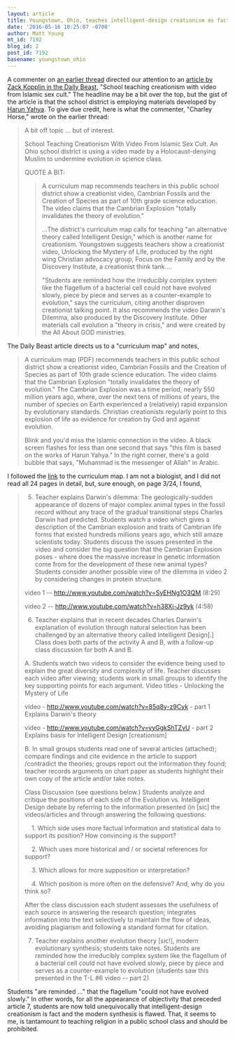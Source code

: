 ```yaml
---
layout: article
title: Youngstown, Ohio, teaches intelligent-design creationism as fact
date: '2016-05-16 10:25:07 -0700'
author: Matt Young
mt_id: 7192
blog_id: 2
post_id: 7192
basename: youngstown_ohio
---
```

A commenter on [an earlier thread](http://pandasthumb.org/archives/2016/05/intelligent-des-1.html) directed our attention to an [article by Zack Kopplin in the Daily Beast](http://www.thedailybeast.com/articles/2016/05/16/school-teaching-creationism-with-video-from-islamic-sex-cult.html), "School teaching creationism with video from Islamic sex cult." The headline may be a bit over the top, but the gist of the article is that the school district is employing materials developed by [Harun Yahya](https://en.wikipedia.org/wiki/Adnan_Oktar). To give due credit, here is what the commenter, "Charley Horse," wrote on the earlier thread:


> A bit off topic ... but of interest.
> 
> School Teaching Creationism With Video From Islamic Sex Cult.  An Ohio school district is using a video made by a Holocaust-denying Muslim to undermine evolution in science class.
> 
> QUOTE A BIT: 
> 
> > A curriculum map recommends teachers in this public school district show a creationist video, Cambrian Fossils and the Creation of Species as part of 10th grade science education. The video claims that the Cambrian Explosion "totally invalidates the theory of evolution." 
> > 
> > ...The district's curriculum map calls for teaching "an alternative theory called Intelligent Design," which is another name for creationism. Youngstown suggests teachers show a creationist video, Unlocking the Mystery of Life, produced by the right wing Christian advocacy group, Focus on the Family and by the Discovery Institute, a creationist think tank....
> > 
> > "Students are reminded how the irreducibly complex system like the flagellum of a bacterial cell could not have evolved slowly, piece by piece and serves as a counter-example to evolution," says the curriculum, citing another disproven creationist talking point. It also recommends the video Darwin's Dilemma, also produced by the Discovery Institute. Other materials call evolution a "theory in crisis," and were created by the All About GOD ministries.

The Daily Beast article directs us to a "curriculum map" and notes,


> A curriculum map (PDF) recommends teachers in this public school district show a creationist video, Cambrian Fossils and the Creation of Species as part of 10th grade science education. The video claims that the Cambrian Explosion "totally invalidates the theory of evolution." The Cambrian Explosion was a time period, nearly 550 million years ago, where, over the next tens of millions of years, the number of species on Earth experienced a (relatively) rapid expansion by evolutionary standards. Christian creationists regularly point to this explosion of life as evidence for creation by God and against evolution.
> 
> Blink and you'd miss the Islamic connection in the video. A black screen flashes for less than one second that says "this film is based on the works of Harun Yahya." In the right corner, there's a gold bubble that says, "Muhammad is the messenger of Allah" in Arabic.

I followed the [link](http://www.youngstown.k12.oh.us/Downloads/BIOLOGY%20UNIT%204%20DIVERSITY%20OF%20LIFE%20ycsd.pdf) to the curriculum map. I am not a biologist, and I did not read all 24 pages in detail, but, sure enough, on page 3/24, I found,

> 5. Teacher explains Darwin's dilemma: The geologically-sudden appearance of dozens of major complex animal types in the fossil record without any trace of the gradual transitional steps Charles Darwin had predicted. Students watch a video which gives a description of the Cambrian explosion and traits of Cambrian life forms that existed hundreds millions years ago, which still amaze scientists today. Students discuss the issues presented in the video and consider the big question that the Cambrian Explosion poses - where does the massive increase in genetic information come from for the development of these new animal types? Students consider another possible view of the dilemma in video 2 by considering changes in protein structure.
> 
> video 1 -- http://www.youtube.com/watch?v=SyEHNg1O3QM (8:29)
> 
> video 2 -- http://www.youtube.com/watch?v=h38Xi-Jz9yk (4:58)
> 
> 6. Teacher explains that in recent decades Charles Darwin's explanation of evolution through natural selection has been challenged by an alternative theory called Intelligent Design\[.\] Class does both parts of the activity A and B, with a follow-up class discussion for both A and B. 
> 
> A. Students watch two videos to consider the evidence being used to explain the great diversity and complexity of life. Teacher discusses each video after viewing; students work in small groups to identify the key supporting points for each argument. Video titles - Unlocking the Mystery of Life 
> 
> video -  http://www.youtube.com/watch?v=85q8y-z9Cyk - part 1  Explains Darwin's theory 
> 
> video - http://www.youtube.com/watch?v=vyGgkShTZvU - part 2  Explains basis for Intelligent Design \[creationism\]
> 
> B. In small groups students read one of several articles (attached); compare findings and cite evidence in the article to support /contradict the theories; groups report out the information they found; teacher records arguments on chart paper as students highlight their own copy of the article and/or take notes.
> 
> Class Discussion (see questions below.) Students analyze and critique the positions of each side of the Evolution vs. Intelligent Design debate by referring to the information presented i)n \[sic\] the videos/articles and through answering the following questions:
> 
> &nbsp;&nbsp;&nbsp;&nbsp;1. Which side uses more factual information and statistical data to support its position? How convincing is the support?
> 
> &nbsp;&nbsp;&nbsp;&nbsp;2. Which uses more historical and / or societal references for support?
> 
> &nbsp;&nbsp;&nbsp;&nbsp;3. Which allows for more supposition or interpretation?
> 
> &nbsp;&nbsp;&nbsp;&nbsp;4. Which position is more often on the defensive? And, why do you think so?
> 
> After the class discussion each student assesses the usefulness of each source in answering the research question; integrates information into the text selectively to maintain the flow of ideas, avoiding plagiarism and following a standard format for citation.
> 
> 7. Teacher explains another evolution theory \[sic!\], modern evolutionary synthesis; students take notes. Students are reminded how the irreducibly complex system like the flagellum of a bacterial cell could not have evolved slowly, piece by piece and serves as a counter-example to evolution (students saw this presented in the T-L #6 video -- part 2)

Students "are reminded ..." that the flagellum "could not have evolved slowly." In other words, for all the appearance of objectivity that preceded article 7, students are now told unequivocally that intelligent-design creationism is fact and the modern synthesis is flawed. That, it seems to me, is tantamount to teaching religion in a public school class and should be prohibited.
